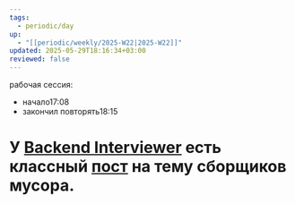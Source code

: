```yaml
---
tags:
  - periodic/day
up:
  - "[[periodic/weekly/2025-W22|2025-W22]]"
updated: 2025-05-29T18:16:34+03:00
reviewed: false
---
```


рабочая сессия:
- начало17:08
- закончил повторять18:15

# У [Backend Interviewer](https://t.me/backend_interviewer) есть классный [пост](https://t.me/backend_interviewer/115) на тему сборщиков мусора.
